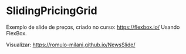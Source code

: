 # SlidingPricingGrid
Exemplo de slide de preços, criado no curso: https://flexbox.io/
Usando FlexBox.

Visualizar: https://romulo-milani.github.io/NewsSlide/
